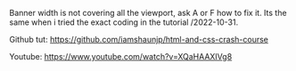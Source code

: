 Banner width is not covering all the viewport, ask A or F how to fix it. Its the same when i tried the exact coding in the tutorial /2022-10-31.

Github tut: https://github.com/iamshaunjp/html-and-css-crash-course

Youtube: https://www.youtube.com/watch?v=XQaHAAXIVg8